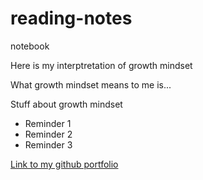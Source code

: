 # reading-notes
notebook

Here is my interptretation of growth mindset

What growth mindset means to me is...

Stuff about growth mindset

- Reminder 1
- Reminder 2
- Reminder 3

[Link to my github portfolio](https://github.com/acostavs)

